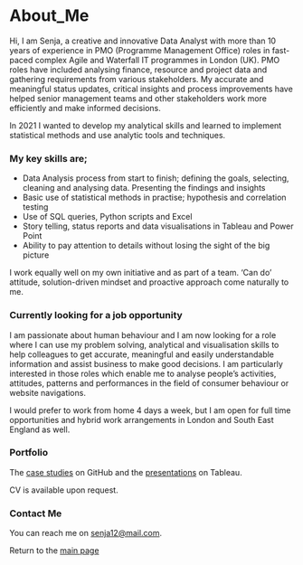 # About_Me

Hi, I am Senja, a creative and innovative Data Analyst with more than 10 years of experience in PMO (Programme Management Office) roles in fast-paced complex Agile and Waterfall IT programmes in London (UK). PMO roles have included analysing finance, resource and project data and gathering requirements from various stakeholders. My accurate and meaningful status updates, critical insights and process improvements have helped senior management teams and other stakeholders work more efficiently and make informed decisions. 

In 2021 I wanted to develop my analytical skills and learned to implement statistical methods and use analytic tools and techniques.

### My key skills are; 
-	Data Analysis process from start to finish; defining the goals, selecting, cleaning and analysing data. Presenting the findings and insights
-	Basic use of statistical methods in practise; hypothesis and correlation testing
-	Use of SQL queries, Python scripts and Excel
-	Story telling, status reports and data visualisations in Tableau and Power Point
-	Ability to pay attention to details without losing the sight of the big picture

I work equally well on my own initiative and as part of a team. ‘Can do’ attitude, solution-driven mindset and proactive approach come naturally to me. 

### Currently looking for a job opportunity
I am passionate about human behaviour and I am now looking for a role where I can use my problem solving, analytical and visualisation skills  to help colleagues to get accurate, meaningful and easily understandable information and assist business to make good decisions. I am particularly interested in those roles which enable me to analyse people’s activities, attitudes, patterns and performances in the field of consumer behaviour or website navigations.

I would prefer to work from home 4 days a week, but I am open for full time opportunities and hybrid work arrangements in London and South East England as well.

### Portfolio 
The [case studies](https://github.com/Senja-P) on GitHub and the [presentations](https://public.tableau.com/app/profile/senja.p8569#!/) on Tableau.

CV is available upon request.

### Contact Me 
You can reach me on senja12@mail.com. 

Return to the [main page](https://github.com/Senja-P)
